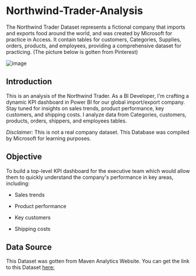 # Northwind-Trader-Analysis
The Northwind Trader Dataset represents a fictional company that imports and exports food around the world, and was created by Microsoft for practice in Access. It contain tables for customers, Categories, Supplies, orders, products, and employees, providing a comprehensive dataset for practicing. (The picture below is gotten from Pinterest)

![image](https://github.com/EmmanuelBlessing95/Northwind-Trader-Analysis/assets/143742946/a49947e2-5ac8-459d-920d-2ec8e057dd1d)

## Introduction
This is an analysis of the Northwind Trader. As a BI Developer, I'm crafting a dynamic KPI dashboard in Power BI for our global import/export company. Stay tuned for insights on sales trends, product performance, key customers, and shipping costs. I analyze data from Categories, customers, products, orders, shippers, and employees tables.

*Disclaimer:* This is not a real company dataset. This Database was compiled by Microsoft for learning purposes.

## Objective
 To build a top-level KPI dashboard for the executive team which would allow them to quickly understand the company's performance in key areas, including:
- Sales trends
* Product performance
+ Key customers
- Shipping costs

## Data Source
This Dataset was gotten from Maven Analytics Website.
You can get the link to this Dataset [here:](https://mavenanalytics.io/challenges/maven-northwind-challenge/24)
